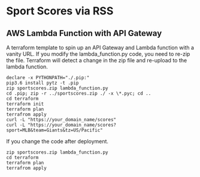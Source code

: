 # Sport Scores via RSS
## AWS Lambda Function with API Gateway

A terraform template to spin up an API Gateway and Lambda function with a vanity URL.
If you modify the lambda_function.py code, you need to re-zip the file. Terraform will detect a change in the zip file and re-upload to the lambda function. 

```
declare -x PYTHONPATH="./.pip:"
pip3.6 install pytz -t .pip
zip sportscores.zip lambda_function.py
cd .pip; zip -r ../sportscores.zip ./ -x \*.pyc; cd ..
cd terraform
terraform init
terraform plan
terrafrom apply
curl -L "https://your_domain_name/scores"
curl -L "https://your_domain_name/scores?sport=MLB&team=Giants&tz=US/Pacific"
```

If you change the code after deployment.
```
zip sportscores.zip lambda_function.py
cd terraform
terraform plan
terrafrom apply
```